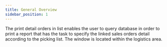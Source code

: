 ```yaml
---
title: General Overview
sidebar_position: 1
---
```


The print detail orders in list enables the user to query database in order to print a report that has the task to specify the linked sales orders detail according to the picking list. The window is located within the logistics area.






